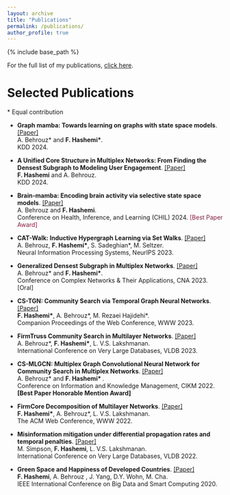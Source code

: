 ```yaml
---
layout: archive
title: "Publications"
permalink: /publications/
author_profile: true
---
```


{% include base_path %}

For the full list of my publications, [click here](https://scholar.google.com/citations?user=vLhM3V0AAAAJ&hl=en).

# Selected Publications

\* Equal contribution

* **Graph mamba: Towards learning on graphs with state space models**. [[Paper]](https://arxiv.org/pdf/2402.08678) <br /> A. Behrouz\* and **<span style>F. Hashemi\*</span>**.  
KDD 2024.

* **A Unified Core Structure in Multiplex Networks: From Finding the Densest Subgraph to Modeling User Engagement**. [[Paper]](https://arxiv.org/pdf/2406.13734) <br /> **<span style>F. Hashemi</span>** and A. Behrouz.  
KDD 2024.

* **Brain-mamba: Encoding brain activity via selective state space models**. [[Paper]](https://raw.githubusercontent.com/mlresearch/v248/main/assets/behrouz24a/behrouz24a.pdf) <br /> A. Behrouz and **<span style>F. Hashemi</span>**.  
Conference on Health, Inference, and Learning (CHIL) 2024. <font color="#802144"> \[Best Paper Award\] </font>

* **CAT-Walk: Inductive Hypergraph Learning via Set Walks**. [[Paper]](https://browse.arxiv.org/pdf/2306.11147.pdf) <br /> 
A. Behrouz, **<span style>F. Hashemi\*</span>**, S. Sadeghian\*,  M. Seltzer.  
Neural Information Processing Systems, NeurIPS 2023.

* **Generalized Densest Subgraph in Multiplex Networks**. [[Paper]](https://browse.arxiv.org/pdf/2306.11147.pdf) <br /> 
A. Behrouz\* and **<span style>F. Hashemi\*</span>**.  
Conference on Complex Networks & Their Applications, CNA 2023. [Oral]

* **CS-TGN: Community Search via Temporal Graph Neural Networks**. [[Paper]](https://arxiv.org/pdf/2303.08964.pdf) <br /> 
**<span style>F. Hashemi\*</span>**, A. Behrouz\*, M. Rezaei Hajidehi\*.  
Companion Proceedings of the Web Conference, WWW 2023. 

* **FirmTruss Community Search in Multilayer Networks**. [[Paper]](https://arxiv.org/pdf/2205.00742.pdf) <br /> 
A. Behrouz\*, **<span style>F. Hashemi\*</span>**, L. V.S. Lakshmanan.  
International Conference on Very Large Databases, VLDB 2023.  


* **CS-MLGCN: Multiplex Graph Convolutional Neural Network for Community Search in Multiplex Networks**. [[Paper]](https://arxiv.org/pdf/2210.08811.pdf)  
A. Behrouz\* and **<span style>F. Hashemi\* </span>**.  
Conference on Information and Knowledge Management, CIKM 2022. **<span style> \[Best Paper Honorable Mention Award\]  </span>**

* **FirmCore Decomposition of Multilayer Networks**. [[Paper]](https://arxiv.org/pdf/2208.11200.pdf)  <br /> 
**<span style>F. Hashemi\*</span>**, A. Behrouz\*, L. V.S. Lakshmanan.  
The ACM Web Conference, WWW 2022.    
  
* **Misinformation mitigation under differential propagation rates and temporal penalties**. [[Paper]](https://www.vldb.org/pvldb/vol15/p2216-simpson.pdf) <br /> 
M. Simpson, **<span style>F. Hashemi</span>**, L. V.S. Lakshmanan.  
International Conference on Very Large Databases, VLDB 2022.


* **Green Space and Happiness of Developed Countries**. [[Paper]](https://www.researchgate.net/profile/Donghee-Wohn/publication/340812176_Green_Space_and_Happiness_of_Developed_Countries/links/5ef9754945851550507b0766/Green-Space-and-Happiness-of-Developed-Countries.pdf)  
**<span style>F. Hashemi</span>**, A. Behrouz , J. Yang, D.Y. Wohn, M. Cha.  
IEEE International Conference on Big Data and Smart Computing 2020. 
